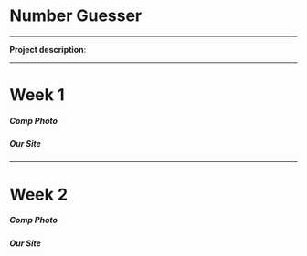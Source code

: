 # Number Guesser
---
**Project description**: 

---
# Week 1
##### Comp Photo 
<!-- ![photo of OG dog party](dog-partyOG.png) -->
##### Our Site
<!-- ![photo of my dog party](dog-party1.png) -->

---
# Week 2 
##### Comp Photo 
<!-- ![photo of OG dog party](dog-partyOG.png) -->
##### Our Site
<!-- ![photo of my dog party](dog-party1.png) -->
